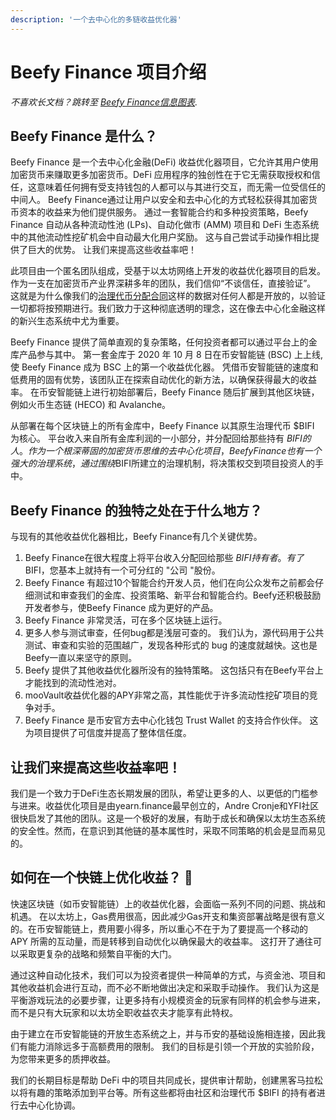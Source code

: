 ```yaml
---
description: '一个去中心化的多链收益优化器'
---
```


# Beefy Finance 项目介绍

_不喜欢长文档？跳转至_ [_Beefy Finance信息图表_](infographics.md)_._

## Beefy Finance 是什么？

Beefy Finance 是一个去中心化金融\(DeFi\) 收益优化器项目，它允许其用户使用加密货币来赚取更多加密货币。DeFi 应用程序的独创性在于它无需获取授权和信任，这意味着任何拥有受支持钱包的人都可以与其进行交互，而无需一位受信任的中间人。 Beefy Finance通过让用户以安全和去中心化的方式轻松获得其加密货币资本的收益来为他们提供服务。 通过一套智能合约和多种投资策略，Beefy Finance 自动从各种流动性池 \(LPs\)、自动化做市 \(AMM\) 项目和 DeFi 生态系统中的其他流动性挖矿机会中自动最大化用户奖励。 这与自己尝试手动操作相比提供了巨大的优势。 让我们来提高这些收益率吧！

此项目由一个匿名团队组成，受基于以太坊网络上开发的收益优化器项目的启发。 作为一支在加密货币产业界深耕多年的团队，我们信仰“不谈信任，直接验证”。 这就是为什么像我们的[治理代币分配合同](https://medium.com/beefyfinance/bifi-contracts-are-live-on-mainnet-6080577269d7)这样的数据对任何人都是开放的，以验证一切都将按预期进行。我们致力于这种彻底透明的理念，这在像去中心化金融这样的新兴生态系统中尤为重要。

Beefy Finance 提供了简单直观的复杂策略，任何投资者都可以通过平台上的金库产品参与其中。 第一套金库于 2020 年 10 月 8 日在币安智能链 \(BSC\) 上上线, 使 Beefy Finance 成为 BSC 上的第一个收益优化器。 凭借币安智能链的速度和低费用的固有优势，该团队正在探索自动优化的新方法，以确保获得最大的收益率。 在币安智能链上进行初始部署后，Beefy Finance 随后扩展到其他区块链，例如火币生态链 \(HECO\) 和 Avalanche。

从部署在每个区块链上的所有金库中，Beefy Finance 以其原生治理代币 $BIFI 为核心。 平台收入来自所有金库利润的一小部分，并分配回给那些持有 $BIFI 的人。 作为一个根深蒂固的加密货币思维的去中心化项目，Beefy Finance也有一个强大的治理系统，通过围绕$BIFI所建立的治理机制，将决策权交到项目投资人的手中。

## Beefy Finance 的独特之处在于什么地方？

与现有的其他收益优化器相比，Beefy Finance有几个关键优势。

1. Beefy Finance在很大程度上将平台收入分配回给那些 $BIFI 持有者。有了$BIFI，您基本上就持有一个可分红的 "公司 "股份。 
2. Beefy Finance 有超过10个智能合约开发人员，他们在向公众发布之前都会仔细测试和审查我们的金库、投资策略、新平台和智能合约。Beefy还积极鼓励开发者参与，使Beefy Finance 成为更好的产品。
3. Beefy Finance 非常灵活，可在多个区块链上运行。
4. 更多人参与测试审查，任何bug都是浅层可查的。 我们认为，源代码用于公共测试、审查和实验的范围越广，发现各种形式的 bug 的速度就越快。这也是Beefy一直以来坚守的原则。
5. Beefy 提供了其他收益优化器所没有的独特策略。 这包括只有在Beefy平台上才能找到的流动性池对。 
6. mooVault收益优化器的APY非常之高，其性能优于许多流动性挖矿项目的竞争对手。
7. Beefy Finance 是币安官方去中心化钱包 Trust Wallet 的支持合作伙伴。 这为项目提供了可信度并提高了整体信任度。

## 让我们来提高这些收益率吧！

我们是一个致力于DeFi生态长期发展的团队，希望让更多的人、以更低的门槛参与进来。收益优化项目是由yearn.finance最早创立的，Andre Cronje和YFI社区很快启发了其他的团队。这是一个极好的发展，有助于成长和确保以太坊生态系统的安全性。然而，在意识到其他链的基本属性时，采取不同策略的机会是显而易见的。

## 如何在一个快链上优化收益？ 🎯 <a id="a8cb"></a>

快速区块链（如币安智能链）上的收益优化器，会面临一系列不同的问题、挑战和机遇。 在以太坊上，Gas费用很高，因此减少Gas开支和集资部署战略是很有意义的。在币安智能链上，费用要小得多，所以重心不在于为了要提高一个移动的 APY 所需的互动量，而是转移到自动优化以确保最大的收益率。 这打开了通往可以采取更复杂的战略和频繁自平衡的大门。

通过这种自动化技术，我们可以为投资者提供一种简单的方式，与资金池、项目和其他收益机会进行互动，而不必不断地做出决定和采取手动操作。 我们认为这是平衡游戏玩法的必要步骤，让更多持有小规模资金的玩家有同样的机会参与进来，而不是只有大玩家和以太坊全职收益农夫才能享有此特权。

由于建立在币安智能链的开放生态系统之上，并与币安的基础设施相连接，因此我们有能力消除远多于高额费用的限制。 我们的目标是引领一个开放的实验阶段，为您带来更多的质押收益。

我们的长期目标是帮助 DeFi 中的项目共同成长，提供审计帮助，创建黑客马拉松以将有趣的策略添加到平台等。所有这些都将由社区和治理代币 $BIFI 的持有者进行去中心化协调。

